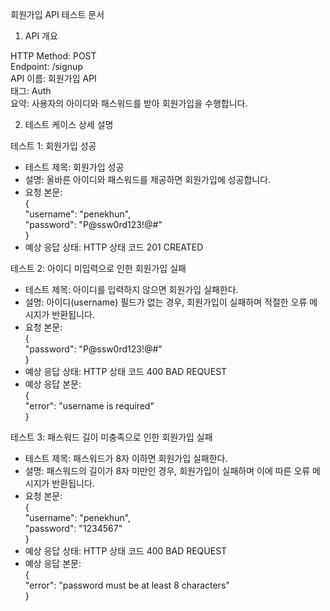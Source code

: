 회원가입 API 테스트 문서

1. API 개요

HTTP Method: POST  
Endpoint: /signup  
API 이름: 회원가입 API  
태그: Auth  
요약: 사용자의 아이디와 패스워드를 받아 회원가입을 수행합니다.

2. 테스트 케이스 상세 설명

테스트 1: 회원가입 성공

- 테스트 제목: 회원가입 성공
- 설명: 올바른 아이디와 패스워드를 제공하면 회원가입에 성공합니다.
- 요청 본문:  
  {  
   "username": "penekhun",  
   "password": "P@ssw0rd123!@#"  
  }
- 예상 응답 상태: HTTP 상태 코드 201 CREATED

테스트 2: 아이디 미입력으로 인한 회원가입 실패

- 테스트 제목: 아이디를 입력하지 않으면 회원가입 실패한다.
- 설명: 아이디(username) 필드가 없는 경우, 회원가입이 실패하며 적절한 오류 메시지가 반환됩니다.
- 요청 본문:  
  {  
   "password": "P@ssw0rd123!@#"  
  }
- 예상 응답 상태: HTTP 상태 코드 400 BAD REQUEST
- 예상 응답 본문:  
  {  
   "error": "username is required"  
  }

테스트 3: 패스워드 길이 미충족으로 인한 회원가입 실패

- 테스트 제목: 패스워드가 8자 이하면 회원가입 실패한다.
- 설명: 패스워드의 길이가 8자 미만인 경우, 회원가입이 실패하며 이에 따른 오류 메시지가 반환됩니다.
- 요청 본문:  
  {  
   "username": "penekhun",  
   "password": "1234567"  
  }
- 예상 응답 상태: HTTP 상태 코드 400 BAD REQUEST
- 예상 응답 본문:  
  {  
   "error": "password must be at least 8 characters"  
  }
